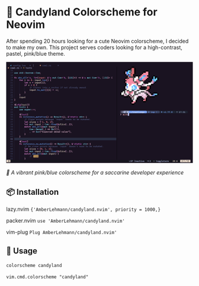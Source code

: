 # :candy: Candyland Colorscheme for Neovim

After spending 20 hours looking for a cute Neovim colorscheme, I decided to make my own.
This project serves coders looking for a high-contrast, pastel, pink/blue theme.

![RUSTLINGS_CODE](/images/rust_sylv.png)

_:cherry_blossom: A vibrant pink/blue colorscheme for a saccarine developer experience_

## 📦 Installation

lazy.nvim 
`{'AmberLehmann/candyland.nvim', priority = 1000,}`

packer.nvim 
`use 'AmberLehmann/candyland.nvim'`

vim-plug
`Plug AmberLehmann/candyland.nvim'`

## 🚀 Usage

`colorscheme candyland`

`vim.cmd.colorscheme "candyland"`
